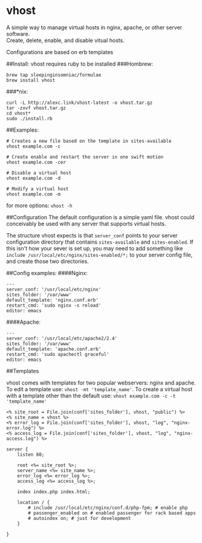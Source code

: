 # vhost
A simple way to manage virtual hosts in nginx, apache, or other server software.  
Create, delete, enable, and disable vitual hosts.

Configurations are based on erb templates

##Install:
vhost requires ruby to be installed
###Hombrew:

	brew tap sleepinginsomniac/formulae
	brew install vhost
	
###*nix:

	curl -L http://alexc.link/vhost-latest -o vhost.tar.gz
	tar -zxvf vhost.tar.gz
	cd vhost*
	sudo ./install.rb

##Examples:

	# Creates a new file based on the template in sites-available
	vhost example.com -c

	# Create enable and restart the server in one swift motion
	vhost example.com -cer

	# Disable a virtual host
	vhost example.com -d

	# Modify a virtual host
	vhost example.com -m
	
for more options: `vhost -h`

##Configuration
The default configuration is a simple yaml file. vhost could conceivably be used with any server that supports virtual hosts.

The structure vhost expects is that `server_conf` points to your server configuration directory that contains `sites-available` and `sites-enabled`. If this isn't how your sever is set up, you may need to add something like `include /usr/local/etc/nginx/sites-enabled/*;` to your server config file, and create those two directories.


##Config examples:
####Nginx:

	---
	server_conf: '/usr/local/etc/nginx'
	sites_folder: '/var/www'
	default_template: 'nginx.conf.erb'
	restart_cmd: 'sudo nginx -s reload'
	editor: emacs

####Apache:

	---
	server_conf: '/usr/local/etc/apache2/2.4'
	sites_folder: '/var/www'
	default_template: 'apache.conf.erb'
	restart_cmd: 'sudo apachectl graceful'
	editor: emacs

##Templates

vhost comes with templates for two popular webservers: nginx and apache. To edit a template use: `vhost -mt 'template_name'`. To create a virtual host with a template other than the default use: `vhost example.com -c -t 'template_name'`

	<% site_root = File.join(conf['sites_folder'], vhost, "public") %>
	<% site_name = vhost %>
	<% error_log = File.join(conf['sites_folder'], vhost, "log", "nginx-error.log") %>
	<% access_log = File.join(conf['sites_folder'], vhost, "log", "nginx-access.log") %>
	
	server {
		listen 80;
		
		root <%= site_root %>;
		server_name <%= site_name %>;
		error_log <%= error_log %>;
		access_log <%= access_log %>;
	  
		index index.php index.html;
		
		location / {
			# include /usr/local/etc/nginx/conf.d/php-fpm; # enable php
			# passenger_enabled on # enabled passenger for rack based apps
			# autoindex on; # just for development
		}
		
	}